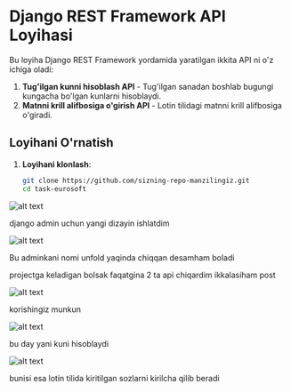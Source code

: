 # Django REST Framework API Loyihasi

Bu loyiha Django REST Framework yordamida yaratilgan ikkita API ni o'z ichiga oladi:
1. **Tug'ilgan kunni hisoblash API** - Tug'ilgan sanadan boshlab bugungi kungacha bo'lgan kunlarni hisoblaydi.
2. **Matnni krill alifbosiga o'girish API** - Lotin tilidagi matnni krill alifbosiga o'giradi.

## Loyihani O'rnatish

1. **Loyihani klonlash**:
   ```bash
   git clone https://github.com/sizning-repo-manzilingiz.git
   cd task-eurosoft

![alt text](image.png)

django admin uchun yangi dizayin ishlatdim

![alt text](image-1.png)


Bu adminkani nomi unfold yaqinda chiqqan desamham boladi


projectga keladigan bolsak faqatgina 2 ta api chiqardim ikkalasiham post

![alt text](image-2.png)

korishingiz munkun

![alt text](image-3.png)

bu day yani kuni hisoblaydi 

![alt text](image-4.png)

bunisi esa lotin tilida kiritilgan sozlarni kirilcha qilib beradi                                                               